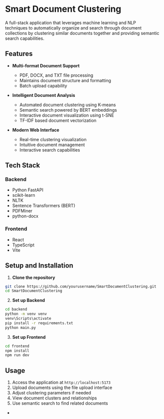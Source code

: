 # Smart Document Clustering

A full-stack application that leverages machine learning and NLP techniques to automatically organize and search through document collections by clustering similar documents together and providing semantic search capabilities.

## Features

- **Multi-format Document Support**
  - PDF, DOCX, and TXT file processing
  - Maintains document structure and formatting
  - Batch upload capability

- **Intelligent Document Analysis**
  - Automated document clustering using K-means
  - Semantic search powered by BERT embeddings
  - Interactive document visualization using t-SNE
  - TF-IDF based document vectorization

- **Modern Web Interface**
  - Real-time clustering visualization
  - Intuitive document management
  - Interactive search capabilities

## Tech Stack

### Backend
- Python FastAPI
- scikit-learn
- NLTK
- Sentence Transformers (BERT)
- PDFMiner
- python-docx

### Frontend
- React
- TypeScript
- Vite

## Setup and Installation

1. **Clone the repository**
```bash
git clone https://github.com/yourusername/SmartDocumentClustering.git
cd SmartDocumentClustering
```

2. **Set up Backend**
```bash
cd backend
python -m venv venv
venv\Scripts\activate
pip install -r requirements.txt
python main.py
```

3. **Set up Frontend**
```bash
cd frontend
npm install
npm run dev
```

## Usage

1. Access the application at `http://localhost:5173`
2. Upload documents using the file upload interface
3. Adjust clustering parameters if needed
4. View document clusters and relationships
5. Use semantic search to find related documents

-